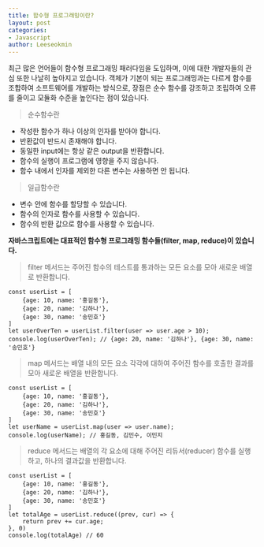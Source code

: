 ```yaml
---
title: 함수형 프로그래밍이란?
layout: post
categories:
- Javascript
author: Leeseokmin
---
```


최근 많은 언어들이 함수형 프로그래밍 패러다임을 도입하며, 이에 대한 개발자들의 관심 또한 나날히 높아지고 있습니다.
객체가 기본이 되는 프로그래밍과는 다르게 함수를 조합하여 소프트웨어를 개발하는 방식으로, 장점은 순수 함수를 강조하고 조립하여 오류를 줄이고 모듈화 수준을 높인다는 점이 있습니다.

> 순수함수란

* 작성한 함수가 하나 이상의 인자를 받아야 합니다.
* 반환값이 반드시 존재해야 합니다.
* 동일한 input에는 항상 같은 output을 반환합니다.
* 함수의 실행이 프로그램에 영향을 주지 않습니다.
* 함수 내에서 인자를 제외한 다른 변수는 사용하면 안 됩니다.

> 일급함수란

* 변수 안에 함수를 할당할 수 있습니다.
* 함수의 인자로 함수를 사용할 수 있습니다.
* 함수의 반환 값으로 함수를 사용할 수 있습니다.

**자바스크립트에는 대표적인 함수형 프로그래밍 함수들(filter, map, reduce)이 있습니다.**

> filter 메서드는 주어진 함수의 테스트를 통과하는 모든 요소를 모아 새로운 배열로 반환합니다.

```
const userList = [
	{age: 10, name: '홍길동'},
	{age: 20, name: '김하나'},
	{age: 30, name: '송민호'}
]
let userOverTen = userList.filter(user => user.age > 10);
console.log(userOverTen); // {age: 20, name: '김하나'}, {age: 30, name: '송민호'}
```
> map 메서드는 배열 내의 모든 요소 각각에 대하여 주어진 함수를 호출한 결과를 모아 새로운 배열을 반환합니다.

```
const userList = [
	{age: 10, name: '홍길동'},
	{age: 20, name: '김하나'},
	{age: 30, name: '송민호'}
]
let userName = userList.map(user => user.name);
console.log(userName); // 홍길동, 김민수, 이민지

```
> reduce 메서드는 배열의 각 요소에 대해 주어진 리듀서(reducer) 함수를 실행하고, 하나의 결과값을 반환합니다.

```
const userList = [
	{age: 10, name: '홍길동'},
	{age: 20, name: '김하나'},
	{age: 30, name: '송민호'}
]
let totalAge = userList.reduce((prev, cur) => {
    return prev += cur.age;
}, 0)
console.log(totalAge) // 60

```
